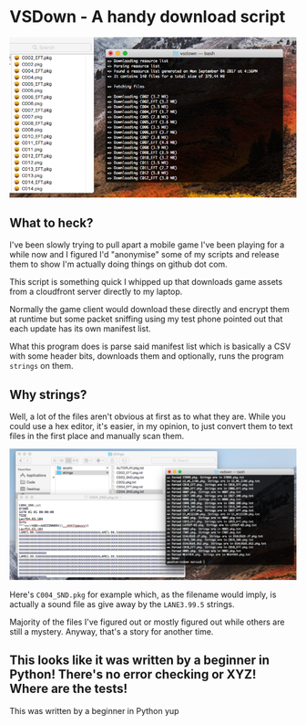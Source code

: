 # VSDown - A handy download script

![A screenshot of the script downloading a game manifest](/docs/downloading.png?raw=true)

## What to heck?

I've been slowly trying to pull apart a mobile game I've been playing for a while now and I figured I'd "anonymise" some of my scripts and release them to show I'm actually doing things on github dot com.

This script is something quick I whipped up that downloads game assets from a cloudfront server directly to my laptop.

Normally the game client would download these directly and encrypt them at runtime but some packet sniffing using my test phone pointed out that each update has its own manifest list.

What this program does is parse said manifest list which is basically a CSV with some header bits, downloads them and optionally, runs the program `strings` on them.

## Why strings?

Well, a lot of the files aren't obvious at first as to what they are. While you could use a hex editor, it's easier, in my opinion, to just convert them to text files in the first place and manually scan them.

![An example of a file passed through strings](/docs/stringfile.png?raw=true)

Here's `C004_SND.pkg` for example which, as the filename would imply, is actually a sound file as give away by the `LANE3.99.5` strings.

Majority of the files I've figured out or mostly figured out while others are still a mystery. Anyway, that's a story for another time.

## This looks like it was written by a beginner in Python! There's no error checking or XYZ! Where are the tests!

This was written by a beginner in Python yup